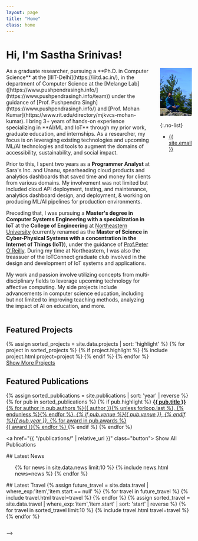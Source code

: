 ```yaml
---
layout: page
title: "Home"
class: home
---
```


# Hi, I'm Sastha Srinivas!

<div class="columns" markdown="1">

<div class="intro" markdown="1">
As a graduate researcher, pursuing a **Ph.D. in Computer Science** at the [IIIT-Delhi](https://iiitd.ac.in/), in the department of Computer Science at the [Melange Lab]([https://www.pushpendrasingh.info/](https://www.pushpendrasingh.info/team)) under the guidance of [Prof. Pushpendra Singh](https://www.pushpendrasingh.info/) and [Prof. Mohan Kumar](https://www.rit.edu/directory/mjkvcs-mohan-kumar). I bring 3+ years of hands-on experience specializing in **AI/ML and IoT** through my prior work, graduate education, and internships. As a researcher, my focus is on leveraging existing technologies and upcoming ML/AI technologies and tools to augment the domains of accessibility, sustainability, and social impact. 

Prior to this, I spent two years as a **Programmer Analyst** at Sara's Inc. and Unanu, spearheading cloud products and analytics dashboards that saved time and money for clients from various domains. My involvement was not limited but included cloud API deployment, testing, and maintenance, analytics dashboard design, and deployment, & working on producing ML/AI pipelines for production environments.

Preceding that, I was pursuing a **Master's degree in Computer Systems Engineering with a specialization in IoT** at the **College of Engineering** at [Northeastern University](https://catalog.northeastern.edu/graduate/engineering/multidisciplinary/cyber-physical-systems-ms/) (currently renamed as the **Master of Science in Cyber-Physical Systems with a concentration in the Internet of Things (IoT)**), under the guidance of [Prof.Peter O'Reilly](https://coe.northeastern.edu/people/oreilly-peter/). During my time at Northeastern, I was also the treassuer of the IoTConnect graduate club involved in the design and development of IoT systems and applications.

My work and passion involve utilizing concepts from multi-disciplinary fields to leverage upcoming technology for affective computing. My side projects include advancements in computer science education, including but not limited to improving teaching methods, analyzing the impact of AI on education, and more.

</div>

<div class="me" markdown="1">
<picture>
  <source srcset='/images/DSC_0039.jpg' type='image/jpeg' />
  <img
    src='/images/DSC_0039.jpg'
    alt='Sastha Srinivasan'>
</picture>

{:.no-list}
* <a href="mailto:{{ site.email }}">{{ site.email }}</a>
</div>
</div>

## Featured Projects

<div class="featured-projects">
  {% assign sorted_projects = site.data.projects | sort: 'highlight' %}
  {% for project in sorted_projects %}
    {% if project.highlight %}
      {% include project.html project=project %}
    {% endif %}
  {% endfor %}
</div>
<a href="{{ "/projects/" | relative_url }}" class="button">
  <i class="fas fa-chevron-circle-right"></i>
  Show More Projects
</a>

## Featured Publications

<div class="featured-publications">
  {% assign sorted_publications = site.publications | sort: 'year' | reverse %}
  {% for pub in sorted_publications %}
    {% if pub.highlight %}
      <a href="{{ pub.pdf }}" class="publication">
        <strong>{{ pub.title }}</strong>
        <span class="authors">{% for author in pub.authors %}{{ author }}{% unless forloop.last %}, {% endunless %}{% endfor %}</span>.
        <i>{% if pub.venue %}{{ pub.venue }}, {% endif %}{{ pub.year }}</i>.
        {% for award in pub.awards %}<br/><span class="award"><i class="fas fa-{% if award == "Best Paper Award" %}trophy{% else %}award{% endif %}" aria-hidden="true"></i> {{ award }}</span>{% endfor %}
      </a>
    {% endif %}
  {% endfor %}
</div>

<a href="{{ "/publications/" | relative_url }}" class="button">
  <i class="fas fa-chevron-circle-right"></i>
  Show All Publications
</a>

<div class="news-travel" markdown="1">

<div class="news" markdown="1">
## Latest News

<ul>
{% for news in site.data.news limit:10 %}
  {% include news.html news=news %}
{% endfor %}
</ul>

</div>

<div class="travel" markdown="1">
## Latest Travel

<table>
<tbody>
{% assign future_travel = site.data.travel | where_exp:'item','item.start == null' %}
{% for travel in future_travel %}
  {% include travel.html travel=travel %}
{% endfor %}
{% assign sorted_travel = site.data.travel | where_exp:'item','item.start' | sort: 'start' | reverse %}
{% for travel in sorted_travel limit:10 %}
  {% include travel.html travel=travel %}
{% endfor %}
</tbody>
</table>

</div>

</div> -->
